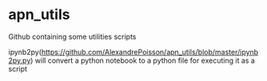 # apn_utils
Github containing some utilities scripts 

ipynb2py(https://github.com/AlexandrePoisson/apn_utils/blob/master/ipynb2py.py) will convert a python notebook to a python file for executing it as a script
